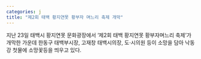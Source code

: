 ```yaml
---
categories: j
title: "제2회 태백 황지연못 황부자 며느리 축제 개막"
---
```

지난 23일 태백시 황지연못 문화광장에서 &lsquo;제2회 태백 황지연못 황부자며느리 축제&rsquo;가 개막한 가운데 한동구 태백부시장, 고재창 태백시의장, 도&middot;시의원 등이 소망을 담아 낙동강 첫물에 소망꽃등을 띄우고 있다.